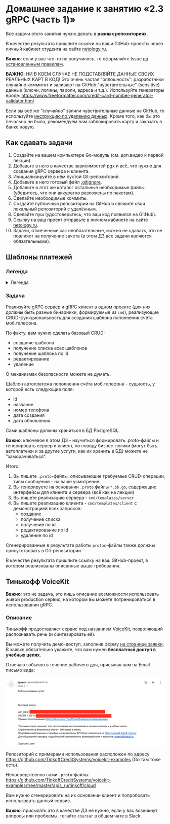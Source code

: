 # Домашнее задание к занятию «2.3 gRPC (часть 1)»

Все задачи этого занятия нужно делать в **разных репозиториях**.

В качестве результата пришлите ссылки на ваши GitHub-проекты через личный кабинет студента на сайте [netology.ru](https://netology.ru).

**Важно**: если у вас что-то не получилось, то оформляйте Issue [по установленным правилам](../report-requirements.md).

**ВАЖНО**: НИ В КОЕМ СЛУЧАЕ НЕ ПОДСТАВЛЯЙТЕ ДАННЫЕ СВОИХ РЕАЛЬНЫХ КАРТ В КОД! Это очень частая "оплошность": разработчики случайно коммитят и заливают на GitHub "чувствительные" (sensitive) данные (ключи, логины, пароли, адреса и т.д.). Используйте генераторы вроде: https://www.freeformatter.com/credit-card-number-generator-validator.html

Если вы всё же "случайно" залили чувствительные данные на GitHub, то используйте [инструкцию по удалению данных](https://help.github.com/en/github/authenticating-to-github/removing-sensitive-data-from-a-repository). Кроме того, как бы это печально ни было, рекомендуем вам заблокировать карту и заказать в банке новую.

## Как сдавать задачи

1. Создайте на вашем компьютере Go-модуль (см. доп.видео к первой лекции).
1. Добавьте в него в качестве зависимостей pgx и всё, что нужно для создания gRPC сервера и клиента.
1. Инициализируйте в нём пустой Git-репозиторий.
1. Добавьте в него готовый файл [.gitignore](../.gitignore).
1. Добавьте в этот же каталог остальные необходимые файлы (убедитесь, что они аккуратно разложены по пакетам).
1. Сделайте необходимые коммиты.
1. Создайте публичный репозиторий на GitHub и свяжите свой локальный репозиторий с удалённым.
1. Сделайте пуш (удостоверьтесь, что ваш код появился на GitHub).
1. Ссылку на ваш проект отправьте в личном кабинете на сайте [netology.ru](https://netology.ru).
1. Задачи, отмеченные как необязательные, можно не сдавать, это не повлияет на получение зачета (в этом ДЗ все задачи являются обязательными).

## Шаблоны платежей

### Легенда

<details>
<summary>Легенда</summary>

Банки часто предлагают пользователям создать шаблон платежа (для часто совершаемых платежей), чтобы ускорить процесс оплаты (и зачастую, упростить, т.к. упрощается процедура подтверждения платежа с точки зрения безопасности).

Например, как это организовано в Интернет Банке Тинькофф:

1\. Выбор типа шаблона

![](pic/template01.png)

2\. Создание автоплатежа (для примера - пополнение счёта моб.телефона)

![](pic/template02.png)

3\. Работа с автоплатежом:

![](pic/template03.png)

</details>

### Задача

Реализуйте gRPC сервер и gRPC клиент в одном проекте (для них должны быть разные бинарники, формируемые из `cmd`), реализующие CRUD-функциональность для создания шаблона пополнения счёта моб.телефона.

По факту, вам нужно сделать базовый CRUD:
* создание шаблона
* получение списка всех шаблонов
* получение шаблона по id
* редактирование
* удаление

О механизмах безопасности можете не думать.

Шаблон автоплатежа пополнения счёта моб.телефона - сущность, у которой есть следующие поля:
* id
* название
* номер телефона
* дата создания
* дата обновления

Сами шаблоны должны храниться в БД PostgreSQL.

**Важно**: ключевое в этом ДЗ - научиться формировать .proto-файлы и генерировать сервер и клиент, по поводу бизнес-логики (могут быть автоплатежи и за другие услуги, как их хранить в БД) можете не "заморачиваться".

Итого:
1. Вы пишете `.proto`-файлы, описывающие требуемые CRUD-операции, типы сообщений - на ваше усмотрение
1. Вы генерируете на основании `.proto` файлы `*.pb.go`, содержащие интерфейсы для клиента и сервера (всё как на лекции)
1. Вы пишете реализацию сервера - `cmd/templates/server`
1. Вы пишете реализацию клиента - `cmd/templates/client` с демонстрацией всех запросов:
    * создание
    * получение списка
    * получение по id
    * редактирование по id
    * удаление по id

Сгенерированные в результате работы `protoc`-файлы также должны присутствовать в Git-репозитории.

В качестве результата пришлите ссылку на ваш GitHub-проект, в котором реализованы описанные выше требования.

## Тинькофф VoiceKit

**Важно**: это не задача, это лишь описание возможности использовать живой production сервис, на котором вы можете потренироваться в использовании gRPC.

### Описание

Тинькофф предоставляет сервис под названием [VoiceKit](https://voicekit.tinkoff.ru), позволяющий распознавать речь (и синтезировать её).

Вы можете получить демо-доступ, заполнив форму [на странице заявки](https://voicekit.tinkoff.ru). В заявке обязательно укажите, что вам нужен **бесплатный доступ в учебных целях**.

Отвечают обычно в течение рабочего дня, присылая вам на Email письмо вида:

![](pic/voicekit.png)

Репозиторий с примерами использования расположен по адресу https://github.com/TinkoffCreditSystems/voicekit-examples (Go там тоже есть).

Непосредственно сами `.proto`-файлы: https://github.com/TinkoffCreditSystems/voicekit-examples/tree/master/apis_ru/tinkoff/cloud

Вам нужно сгенерировать на их основании клиент и попробовать использовать данный сервис.

**Важно**: присылать это в качестве ДЗ не нужно, если у вас возникнут вопросы или проблемы, тегайте `coursar` в общем чате в Slack.

